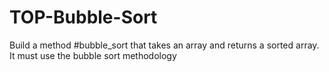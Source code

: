 # TOP-Bubble-Sort


Build a method #bubble_sort that takes an array and returns a sorted array. It must use the bubble sort methodology

